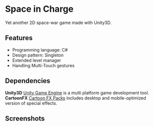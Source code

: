 Space in Charge
===============

Yet another 2D space-war game made with Unity3D.

## Features

- Programming language: C#
- Design pattern: Singleton
- Extended level manager
- Handling Multi-Touch gestures

## Dependencies

**Unity3D** [Unity Game Engine](https://unity3d.com) is a multi platform game development tool.
**CartoonFX** [Cartoon FX Packs](http://jeanmoreno.com/cartoonfx) includes desktop and mobile-optimized version of special effects.

## Screenshots
